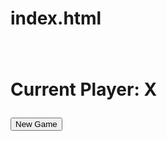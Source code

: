 # index.html <html> <head> <title>2-Player Tic Tac Toe</title> <style> table { font-size: 40px; font-family: 'Courier New', Courier, monospace; } </style> </head> <body> <table id="board"></table> <p id="currentPlayer">Current Player: X</p> <button onclick="init()">New Game</button> <script src="tictactoe.js"></script> </body> </html> 

